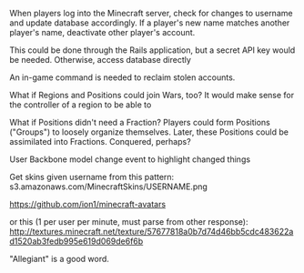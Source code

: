 When players log into the Minecraft server, check for changes to username and update database accordingly.  If a player's new name matches another player's name, deactivate other player's account.

This could be done through the Rails application, but a secret API key would be needed.  Otherwise, access database directly

An in-game command is needed to reclaim stolen accounts.


What if Regions and Positions could join Wars, too?
It would make sense for the controller of a region to be able to


What if Positions didn't need a Fraction?  Players could form Positions ("Groups") to loosely organize themselves.  Later, these Positions could be assimilated into Fractions.  Conquered, perhaps?



User Backbone model change event to highlight changed things


Get skins given username from this pattern:
s3.amazonaws.com/MinecraftSkins/USERNAME.png

https://github.com/ion1/minecraft-avatars

or this (1 per user per minute, must parse from other response):
http://textures.minecraft.net/texture/57677818a0b7d74d46bb5cdc483622ad1520ab3fedb995e619d069de6f6b


"Allegiant" is a good word.
